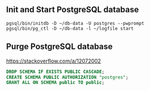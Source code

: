 ## Init and Start PostgreSQL database
```shell
pgsql/bin/initdb -D ~/db-data -U postgres --pwprompt
pgsql/bin/pg_ctl -D ~/db-data -l ~/logfile start
```

## Purge PostgreSQL database
https://stackoverflow.com/a/12072002

```sql
DROP SCHEMA IF EXISTS PUBLIC CASCADE;
CREATE SCHEMA PUBLIC AUTHORIZATION "postgres";
GRANT ALL ON SCHEMA public TO public;
```
